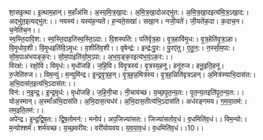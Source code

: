 

  
शा॒सइ॒त्था। इ॒त्थाम॒हान्। म॒हाँअ॑सि। अ॒स्य॒मि॒त्र॒खा॒द:। अ॒मि॒त्र॒खा॒दोअद्भु॑त:। अ॒मि॒त्र॒खा॒दइत्य॑मि॒त्र॒ऽखा॒द:। अद्भु॑त॒इत्यद्भु॑त:।। नयस्य॑। यस्य॑ह॒न्यते॑। ह॒न्यते॒सखा॑। सखा॒न। नजी॒यते॑। जी॒यते॑क॒दा। क॒दाच॒न। च॒नेति॑च॒न।।  
स्व॒स्ति॒दावि॒श:। स्व॒स्ति॒दाइति॑स्व॒स्ति॒ऽदा:। वि॒शस्पति॑:। पति॑र्वृत्र॒हा। वृ॒त्र॒हावि॑मृ॒ध:। वृ॒त्र॒हेति॑वृ॒त्र॒ऽहा। वि॒मृ॒धोव॒शी। वि॒मृ॒धइति॑वि॒ऽमृ॒ध:। व॒शीति॑व॒शी।। वृषेन्द्र॑:। इन्द्र॑:पु॒र:। पु॒रए॑तु। ए॒तु॒न॒:। न॒स्सो॒म॒पा:। सो॒म॒पाअ॑भयङ्क॒र:। सो॒म॒पाइति॑सो॒म॒ऽपा:। अ॒भ॒य॒ङ्क॒रइत्य॑भ॒यं॒ऽक॒र:।।  
विरक्ष॑:। रक्षो॒वि। विमृध॑:। मृधो॑जहि। ज॒हि॒वि। विवृ॒त्रस्य॑। वृ॒त्रस्य॒हनू॑। हनू॑रुज। हनू॒इति॒हनू॑। रु॒जेति॑रुज।। विम॒न्युं। म॒न्युमि॑न्द्र। इ॒न्द्र॒वृ॒त्र॒ह॒न्। वृ॒त्र॒ह॒न्न॒मित्र॑स्य। वृ॒त्र॒ह॒न्निति॑वृत्रऽहन्। अ॒मित्र॑स्याभि॒दास॑त:। अ॒भि॒दास॑त॒इत्य॑भि॒ऽदास॑त:।।  
विन॑:। न॒इ॒न्द्र॒। इ॒न्द्र॒मृध॑:। मृधो॑जहि। ज॒हि॒नी॒चा। नी॒चाय॑च्छ। य॒च्छ॒पृ॒त॒न्य॒त:। पृ॒त॒न्य॒तइति॑पृ॒त॒न्य॒त:।। योअ॒स्मान्। अ॒स्माँअ॑भि॒दास॑ति। अ॒भि॒दास॒त्यध॑रं। अ॒भि॒दास॒तीत्य॑भि॒ऽदास॑ति। अध॑रङ्गमय। ग॒म॒या॒तम॑:। तम॒इति॒तम॑:।।  
अपे॑न्द्र। इ॒न्द्र॒द्वि॒ष॒त:। द्वि॒ष॒तोमन॑:। मनोप॑। अप॒जिज्या॑सत:। जिज्या॑सतोव॒धं। व॒धमिति॑व॒धं।। विम॒न्यो:। म॒न्योश्शर्म॑। शर्म॑यच्छ। य॒च्छ॒वरी॑य:। वरी॑योयवय। य॒व॒या॒व॒धं। व॒धमिति॑व॒धं।।10।।  
